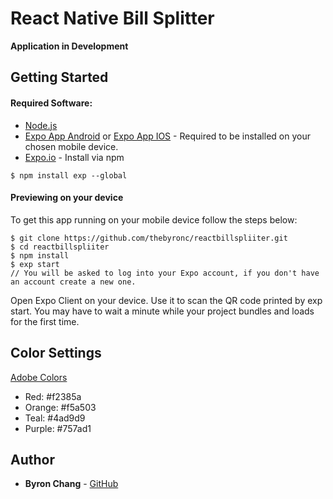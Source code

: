 # React Native Bill Splitter
**Application in Development**

## Getting Started
#### Required Software:
- [Node.js](https://nodejs.org/en/)
- [Expo App Android](https://play.google.com/store/apps/details?id=host.exp.exponent&referrer=www) or [Expo App IOS](https://itunes.apple.com/app/apple-store/id982107779) - Required to be installed on your chosen mobile device.
- [Expo.io](https://expo.io/learn) - Install via npm
```
$ npm install exp --global
```

#### Previewing on your device
To get this app running on your mobile device follow the steps below:
```
$ git clone https://github.com/thebyronc/reactbillspliiter.git
$ cd reactbillspliiter
$ npm install
$ exp start
// You will be asked to log into your Expo account, if you don't have an account create a new one.
```
Open Expo Client on your device. Use it to scan the QR code printed by exp start. You may have to wait a minute while your project bundles and loads for the first time.

## Color Settings
[Adobe Colors](https://color.adobe.com/create/color-wheel/?base=2&rule=Custom&selected=2&name=My%20Color%20Theme&mode=rgb&rgbvalues=0.9490196078431372,0.2196078431372549,0.35294117647058826,0.9607843137254902,0.6470588235294118,0.011764705882352941,0.9490196078431372,0.9490196078431372,0.9490196078431372,0.2901960784313726,0.8509803921568627,0.8509803921568627,0.4588235294117647,0.47843137254901963,0.8196078431372549&swatchOrder=0,1,2,3,4)

- Red: #f2385a
- Orange: #f5a503
- Teal: #4ad9d9
- Purple: #757ad1

## Author
- **Byron Chang** - [GitHub](https://github.com/thebyronc)
